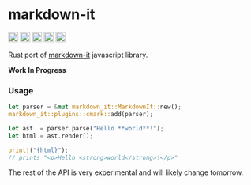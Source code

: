 # markdown-it

[<img alt="github" src="https://img.shields.io/badge/github-8da0cb?style=for-the-badge&labelColor=555555&logo=github" height="20">](https://github.com/rlidwka/markdown-it.rs)
[<img alt="crates.io" src="https://img.shields.io/crates/v/markdown-it.svg?style=for-the-badge&color=fc8d62&logo=rust" height="20">](https://crates.io/crates/markdown-it)
[<img alt="docs.rs" src="https://img.shields.io/badge/docs.rs-not%20yet-66c2a5?style=for-the-badge&labelColor=555555&logo=docs.rs" height="20">](https://docs.rs/markdown-it)
[<img alt="build status" src="https://img.shields.io/github/workflow/status/rlidwka/markdown-it.rs/CI?style=for-the-badge" height="20">](https://github.com/rlidwka/markdown-it.rs/actions/workflows/ci.yml?query=branch%3Amaster)
[<img alt="coverage" src="https://img.shields.io/codecov/c/github/rlidwka/markdown-it.rs?style=for-the-badge" height="20">](https://app.codecov.io/gh/rlidwka/markdown-it.rs)

Rust port of [markdown-it](https://github.com/markdown-it/markdown-it) javascript library.

**Work In Progress**

### Usage

```rust
let parser = &mut markdown_it::MarkdownIt::new();
markdown_it::plugins::cmark::add(parser);

let ast  = parser.parse("Hello **world**!");
let html = ast.render();

print!("{html}");
// prints "<p>Hello <strong>world</strong>!</p>"
```

The rest of the API is very experimental and will likely change tomorrow.
